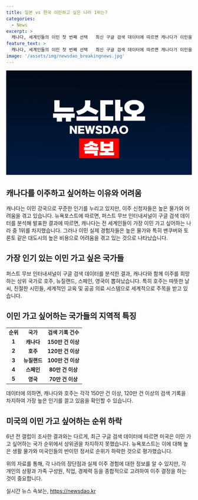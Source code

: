 ```yaml
---
title: 일본 vs 한국 이민하고 싶은 나라 1위는?
categories:
  - News
excerpt: >
  캐나다, 세계인들의 이민 첫 번째 선택   최신 구글 검색 데이터에 따르면 캐나다가 이민을 희망하는 사람들에게 가장 인기 있는 나라로 나타났습니다. 그러나 현지에서는 높은 물가 등의 어려움이 있어 쉬운 결정은 아닙니다. 호주, 뉴질랜드, 스페인, 영국 등도 이민지로 인기가 높으며 미국은 상위권에서 제외되었다. 미국은 높은 생활비와 이민 관련 부정적인 인식 때문이라고 합니다. 일본은 아시아에서는 특이하게도 빠져나오며 한국은 순위 안에 들지 못했습니다.
feature_text: >
  캐나다, 세계인들의 이민 첫 번째 선택   최신 구글 검색 데이터에 따르면 캐나다가 이민을 희망하는 사람들에게 가장 인기 있는 나라로 나타났습니다. 그러나 현지에서는 높은 물가 등의 어려움이 있어 쉬운 결정은 아닙니다. 호주, 뉴질랜드, 스페인, 영국 등도 이민지로 인기가 높으며 미국은 상위권에서 제외되었다. 미국은 높은 생활비와 이민 관련 부정적인 인식 때문이라고 합니다. 일본은 아시아에서는 특이하게도 빠져나오며 한국은 순위 안에 들지 못했습니다.
image: '/assets/img/newsdao_breakingnews.jpg'
---
```


<p><img src="/assets/img/newsdao_breakingnews.jpg" alt="cryptoinkorea 속보" /></p>

<h2 data-ke-size="size26">캐나다를 이주하고 싶어하는 이유와 어려움</h2>

<p data-ke-size="size16">캐나다는 이민 강국으로 꾸준한 인기를 누리고 있지만, 이주 신청자들은 높은 물가와 어려움을 겪고 있습니다. 뉴욕포스트에 따르면, 퍼스트 무브 인터내셔널이 구글 검색 데이터를 분석해 발표한 결과에 따르면, 캐나다는 전 세계인들이 가장 이민 가고 싶어하는 나라 중 1위를 차지했습니다. 그러나 이민 실제 경험자들은 높은 물가와 특히 밴쿠버와 토론토 같은 대도시의 높은 비용으로 어려움을 겪고 있는 것으로 나타났습니다.</p>

<h2 data-ke-size="size26">가장 인기 있는 이민 가고 싶은 국가들</h2>

<p data-ke-size="size16">퍼스트 무브 인터내셔널이 구글 검색 데이터를 분석한 결과, 캐나다와 함께 이주를 희망하는 상위 국가로 호주, 뉴질랜드, 스페인, 영국이 뽑혀났습니다. 특히 호주는 따뜻한 날씨, 친절한 시민들, 세계적인 교육 및 공공 의료 시스템으로 세계적으로 주목을 받고 있습니다.</p>

<h2 data-ke-size="size26">이민 가고 싶어하는 국가들의 지역적 특징</h2>

<table>
    <tbody>
        <tr>
            <td style="text-align: center; height: 17px;"><b>순위</b></td>
            <td style="text-align: center; height: 17px;"><b>국가</b></td>
            <td style="text-align: center; height: 17px;"><b>검색 기록 건수</b></td>
        </tr>
        <tr>
            <td style="text-align: center; height: 17px;"><b>1</b></td>
            <td style="text-align: center; height: 17px;"><b>캐나다</b></td>
            <td style="text-align: center; height: 17px;"><b>150만 건 이상</b></td>
        </tr>
        <tr>
            <td style="text-align: center; height: 17px;"><b>2</b></td>
            <td style="text-align: center; height: 17px;"><b>호주</b></td>
            <td style="text-align: center; height: 17px;"><b>120만 건 이상</b></td>
        </tr>
        <tr>
            <td style="text-align: center; height: 17px;"><b>3</b></td>
            <td style="text-align: center; height: 17px;"><b>뉴질랜드</b></td>
            <td style="text-align: center; height: 17px;"><b>100만 건 이상</b></td>
        </tr>
        <tr>
            <td style="text-align: center; height: 17px;"><b>4</b></td>
            <td style="text-align: center; height: 17px;"><b>스페인</b></td>
            <td style="text-align: center; height: 17px;"><b>80만 건 이상</b></td>
        </tr>
        <tr>
            <td style="text-align: center; height: 17px;"><b>5</b></td>
            <td style="text-align: center; height: 17px;"><b>영국</b></td>
            <td style="text-align: center; height: 17px;"><b>70만 건 이상</b></td>
        </tr>
    </tbody>
</table>

<p data-ke-size="size16">데이터에 의하면, 캐나다와 호주는 각각 150만 건 이상, 120만 건 이상의 검색 기록을 차지하여 가장 높은 인기를 끌고 있음을 확인할 수 있습니다.</p>

<h2 data-ke-size="size26">미국의 이민 가고 싶어하는 순위 하락</h2>

<p data-ke-size="size16">6년 전 갤럽이 조사한 결과와는 다르게, 최근 구글 검색 데이터에 따르면 미국은 이민 가고 싶어하는 국가 순위에서 상위권을 차지하지 못했습니다. 뉴욕포스트는 이에 대해 높은 생활 물가와 미국인들의 반이민 정서로 순위가 하락한 것으로 평가했습니다.</p>

<p data-ke-size="size16">위의 자료를 통해, 각 나라의 장단점과 실제 이주 경험에 대한 정보를 알 수 있지만, 각 개인의 상황과 가족 구성원, 직업, 경제력 등을 종합적으로 고려하여 이주 결정을 하는 것이 중요합니다.</p>
실시간 뉴스 속보는, <a href="https://newsdao.kr" rel="dofollow">https://newsdao.kr</a>


